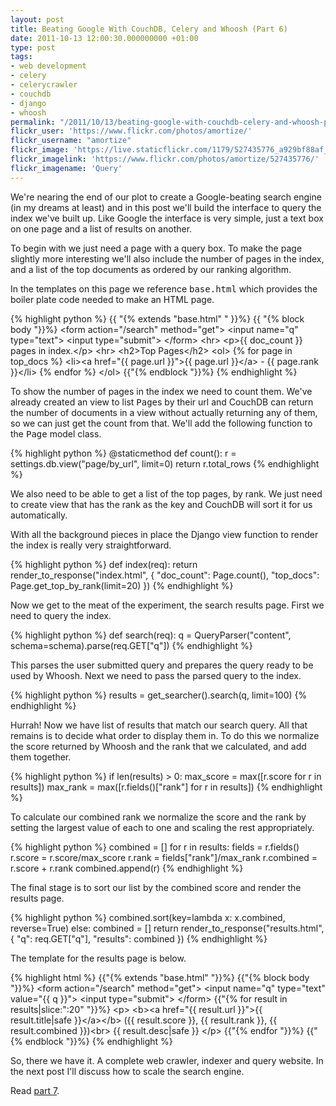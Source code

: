 ```yaml
---
layout: post
title: Beating Google With CouchDB, Celery and Whoosh (Part 6)
date: 2011-10-13 12:00:30.000000000 +01:00
type: post
tags:
- web development
- celery
- celerycrawler
- couchdb
- django
- whoosh
permalink: "/2011/10/13/beating-google-with-couchdb-celery-and-whoosh-part-6/"
flickr_user: 'https://www.flickr.com/photos/amortize/'
flickr_username: "amortize"
flickr_image: 'https://live.staticflickr.com/1179/527435776_a929bf88af_w.jpg'
flickr_imagelink: 'https://www.flickr.com/photos/amortize/527435776/'
flickr_imagename: 'Query'
---
```

We're nearing the end of our plot to create a Google-beating search engine (in my dreams at least) and in
this post we'll build the interface to query the index we've built up. Like Google the interface is very
simple, just a text box on one page and a list of results on another.

To begin with we just need a page with a query box. To make the page slightly more interesting we'll also
include the number of pages in the index, and a list of the top documents as ordered by our ranking algorithm.

In the templates on this page we reference <tt>base.html</tt> which provides the boiler plate code needed to
make an HTML page.

{% highlight python %}
{{ "{% extends &quot;base.html&quot; " }}%}
{{ "{% block body "}}%}
    &lt;form action=&quot;/search&quot; method=&quot;get&quot;&gt;
        &lt;input name=&quot;q&quot; type=&quot;text&quot;&gt;
        &lt;input type=&quot;submit&quot;&gt;
    &lt;/form&gt;
    &lt;hr&gt;
    &lt;p&gt;{{ doc_count }} pages in index.&lt;/p&gt;
    &lt;hr&gt;
    &lt;h2&gt;Top Pages&lt;/h2&gt;
    &lt;ol&gt;
    {% for page in top_docs %}
        &lt;li&gt;&lt;a href=&quot;{{ page.url }}&quot;&gt;{{ page.url }}&lt;/a&gt; - {{ page.rank }}&lt;/li&gt;
    {% endfor %}
    &lt;/ol&gt;
{{"{% endblock "}}%}
{% endhighlight %}

To show the number of pages in the index we need to count them. We've already created an view to list
<tt>Page</tt>s by their url and CouchDB can return the number of documents in a view without actually
returning any of them, so we can just get the count from that. We'll add the following function to the
<tt>Page</tt> model class.

{% highlight python %}
    @staticmethod
    def count():
        r = settings.db.view(&quot;page/by_url&quot;, limit=0)
        return r.total_rows
{% endhighlight %}

We also need to be able to get a list of the top pages, by rank. We just need to create view that has the
rank as the key and CouchDB will sort it for us automatically.

With all the background pieces in place the Django view function to render the index is really very
straightforward.

{% highlight python %}
def index(req):
    return render_to_response(&quot;index.html&quot;, { &quot;doc_count&quot;: Page.count(), &quot;top_docs&quot;: Page.get_top_by_rank(limit=20) })
{% endhighlight %}

Now we get to the meat of the experiment, the search results page. First we need to query the index.

{% highlight python %}
def search(req):
    q = QueryParser(&quot;content&quot;, schema=schema).parse(req.GET[&quot;q&quot;])
{% endhighlight %}

This parses the user submitted query and prepares the query ready to be used by Whoosh. Next we need to pass
the parsed query to the index.

{% highlight python %}
    results = get_searcher().search(q, limit=100)
{% endhighlight %}

Hurrah! Now we have list of results that match our search query. All that remains is to decide what order to
display them in. To do this we normalize the score returned by Whoosh and the rank that we calculated, and add
them together.

{% highlight python %}
    if len(results) &gt; 0:
        max_score = max([r.score for r in results])
        max_rank = max([r.fields()[&quot;rank&quot;] for r in results])
{% endhighlight %}

To calculate our combined rank we normalize the score and the rank by setting the largest value of each to one
and scaling the rest appropriately.

{% highlight python %}
        combined = []
        for r in results:
            fields = r.fields()
            r.score = r.score/max_score
            r.rank = fields[&quot;rank&quot;]/max_rank
            r.combined = r.score + r.rank
            combined.append(r)
{% endhighlight %}

The final stage is to sort our list by the combined score and render the results page.

{% highlight python %}
        combined.sort(key=lambda x: x.combined, reverse=True)
    else:
        combined = []
    return render_to_response(&quot;results.html&quot;, { &quot;q&quot;: req.GET[&quot;q&quot;], &quot;results&quot;: combined })
{% endhighlight %}

The template for the results page is below.

{% highlight html %}
{{"{% extends &quot;base.html&quot; "}}%}
{{"{% block body "}}%}
    &lt;form action=&quot;/search&quot; method=&quot;get&quot;&gt;
        &lt;input name=&quot;q&quot; type=&quot;text&quot; value=&quot;{{ q }}&quot;&gt;
        &lt;input type=&quot;submit&quot;&gt;
    &lt;/form&gt;
    {{"{% for result in results|slice:&quot;:20&quot; "}}%}
        &lt;p&gt;
            &lt;b&gt;&lt;a href=&quot;{{ result.url }}&quot;&gt;{{ result.title|safe }}&lt;/a&gt;&lt;/b&gt; ({{ result.score }}, {{ result.rank }}, {{ result.combined }})&lt;br&gt;
            {{ result.desc|safe }}
        &lt;/p&gt;
    {{"{% endfor "}}%}
{{"{% endblock "}}%}
{% endhighlight %}

So, there we have it. A complete web crawler, indexer and query website. In the next post I'll discuss how to
scale the search engine.

Read <a href="/2011/10/19/beating-google-with-couchdb-celery-and-whoosh-part-7/">part 7</a>.
